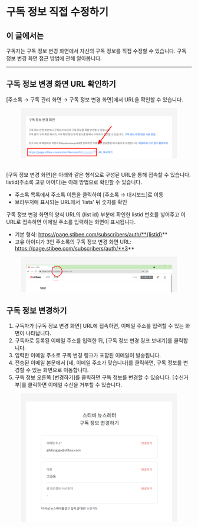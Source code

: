 # 구독 정보 직접 수정하기

## 이 글에서는

구독자는 구독 정보 변경 화면에서 자신의 구독 정보를 직접 수정할 수 있습니다. 구독 정보 변경 화면 접근 방법에 관해 알아봅니다.

***

## 구독 정보 변경 화면 URL 확인하기

\[주소록 → 구독 관리 화면 → 구독 정보 변경 화면]에서 URL을 확인할 수 있습니다.

<figure><img src="../../.gitbook/assets/1 (14).png" alt=""><figcaption></figcaption></figure>

\
&#x20;\[구독 정보 변경 화면]은 아래와 같은 형식으로 구성된 URL을 통해 접속할 수 있습니다. listid(주소록 고유 아이디)는 아래 방법으로 확인할 수 있습니다.&#x20;

* 주소록 목록에서 주소록 이름을 클릭하여 \[주소록 → 대시보드]로 이동
* 브라우저에 표시되는 URL에서 'lists' 뒤 숫자를 확인

구독 정보 변경 화면의 양식 URL의 {list id} 부분에 확인한 listid 번호를 넣어주고 이 URL로 접속하면 이메일 주소를 입력하는 화면이 표시됩니다.

* 기본 형식: https://page.stibee.com/subscribers/auth/**{listid}**
* 고유 아이디가 3인 주소록의 구독 정보 변경 화면 URL: https://page.stibee.com/subscribers/auth/**3**

<figure><img src="../../.gitbook/assets/2 (14).png" alt=""><figcaption></figcaption></figure>



## 구독 정보 변경하기

1. 구독자가 \[구독 정보 변경 화면] URL에 접속하면, 이메일 주소를 입력할 수 있는 화면이 나타납니다.
2. 구독자로 등록된 이메일 주소를 입력한 뒤, \[구독 정보 변경 링크 보내기]를 클릭합니다.
3. 입력한 이메일 주소로 구독 변경 링크가 포함된 이메일이 발송됩니다.
4. 전송된 이메일 본문에서 \[네, 이메일 주소가 맞습니다]를 클릭하면, 구독 정보를 변경할 수 있는 화면으로 이동합니다.
5. 구독 정보 오른쪽 \[변경하기]를 클릭하면 구독 정보를 변경할 수 있습니다. \[수신거부]를 클릭하면 이메일 수신을 거부할 수 있습니다.

<figure><img src="../../.gitbook/assets/5 (12).png" alt=""><figcaption></figcaption></figure>
